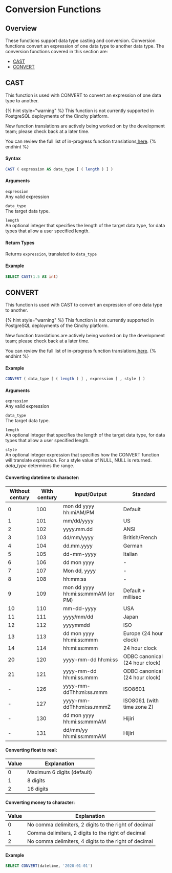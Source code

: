 # Conversion Functions

## Overview

These functions support data type casting and conversion. Conversion functions convert an expression of one data type to another data type. The conversion functions covered in this section are:

* ​[CAST](conversion-functions.md#cast)​
* [​CONVERT​](conversion-functions.md#convert)

## CAST <a href="#cast" id="cast"></a>

This function is used with CONVERT to convert an expression of one data type to another.

{% hint style="warning" %}
This function is not currently supported in PostgreSQL deployments of the Cinchy platform.&#x20;

New function translations are actively being worked on by the development team; please check back at a later time.

You can review the full list of in-progress function translations[ here](../cql-functions-master-list.md).
{% endhint %}

#### Syntax

```sql
CAST ( expression AS data_type [ ( length ) ] )
```

#### **Arguments**

`expression`\
Any valid expression

`data_type`\
The target data type.

`length`\
An optional integer that specifies the length of the target data type, for data types that allow a user specified length.&#x20;

#### **Return Types**

Returns `expression`, translated to `data_type`

#### Example

```sql
SELECT CAST(1.5 AS int)
```

## CONVERT <a href="#convert" id="convert"></a>

This function is used with CAST to convert an expression of one data type to another.

{% hint style="warning" %}
This function is not currently supported in PostgreSQL deployments of the Cinchy platform.&#x20;

New function translations are actively being worked on by the development team; please check back at a later time.

You can review the full list of in-progress function translations[ here](../cql-functions-master-list.md).
{% endhint %}

#### **Example**

```sql
CONVERT ( data_type [ ( length ) ] , expression [ , style ] )
```

#### Arguments

`expression`\
Any valid expression

`data_type`\
The target data type.

`length`\
An optional integer that specifies the length of the target data type, for data types that allow a user specified length.&#x20;

`style`\
An optional integer expression that specifies how the CONVERT function will translate _expression_. For a style value of NULL, NULL is returned. _data\_type_ determines the range.&#x20;

#### **Converting datetime to character:**

| Without century | With century | Input/Output                       | Standard                       |
| --------------- | ------------ | ---------------------------------- | ------------------------------ |
| 0               | 100          | mon dd yyyy hh:miAM/PM             | Default                        |
| 1               | 101          | mm/dd/yyyy                         | US                             |
| 2               | 102          | yyyy.mm.dd                         | ANSI                           |
| 3               | 103          | dd/mm/yyyy                         | British/French                 |
| 4               | 104          | dd.mm.yyyy                         | German                         |
| 5               | 105          | dd-mm-yyyy                         | Italian                        |
| 6               | 106          | dd mon yyyy                        | -                              |
| 7               | 107          | Mon dd, yyyy                       | -                              |
| 8               | 108          | hh:mm:ss                           | -                              |
| 9               | 109          | mon dd yyyy hh:mi:ss:mmmAM (or PM) | Default + millisec             |
| 10              | 110          | mm-dd-yyyy                         | USA                            |
| 11              | 111          | yyyy/mm/dd                         | Japan                          |
| 12              | 112          | yyyymmdd                           | ISO                            |
| 13              | 113          | dd mon yyyy hh:mi:ss:mmm           | Europe (24 hour clock)         |
| 14              | 114          | hh:mi:ss:mmm                       | 24 hour clock                  |
| 20              | 120          | yyyy-mm-dd hh:mi:ss                | ODBC canonical (24 hour clock) |
| 21              | 121          | yyyy-mm-dd hh:mi:ss.mmm            | ODBC canonical (24 hour clock) |
| -               | 126          | yyyy-mm-ddThh:mi:ss.mmm            | ISO8601                        |
| -               | 127          | yyyy-mm-ddThh:mi:ss.mmmZ           | ISO8061 (with time zone Z)     |
| -               | 130          | dd mon yyyy hh:mi:ss:mmmAM         | Hijiri                         |
| -               | 131          | dd/mm/yy hh:mi:ss:mmmAM            | Hijiri                         |

#### **Converting float to real:**

| Value | Explanation                |
| ----- | -------------------------- |
| 0     | Maximum 6 digits (default) |
| 1     | 8 digits                   |
| 2     | 16 digits                  |

#### **Converting money to character:**

| **Value** | Explanation                                           |
| --------- | ----------------------------------------------------- |
| 0         | No comma delimiters, 2 digits to the right of decimal |
| 1         | Comma delimiters, 2 digits to the right of decimal    |
| 2         | No comma delimiters, 4 digits to the right of decimal |

#### Example

```sql
SELECT CONVERT(datetime, '2020-01-01')
```
